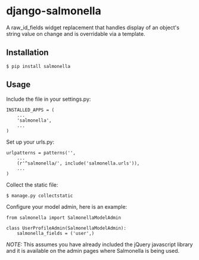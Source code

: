 django-salmonella
=================

A raw_id_fields widget replacement that handles display of an object's string value on change and is overridable via a template.

Installation
------------

	$ pip install salmonella

Usage
-----

Include the file in your settings.py:

	INSTALLED_APPS = (
		...
		'salmonella',
		...
	)

Set up your urls.py:

	urlpatterns = patterns('',
		...
		(r'^salmonella/', include('salmonella.urls')),
		...
	)

Collect the static file:

	$ manage.py collectstatic

Configure your model admin, here is an example:

	from salmonella import SalmonellaModelAdmin

	class UserProfileAdmin(SalmonellaModelAdmin):
	    salmonella_fields = ('user',)

*NOTE:* This assumes you have already included the jQuery javascript library and it is available on the admin pages where Salmonella is being used.